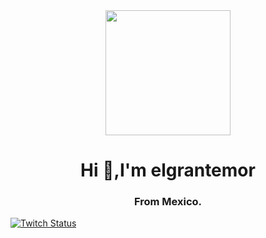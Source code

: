  

<div id="header" align="center">
<img  src="https://media.giphy.com/media/iIGT8Y1rOYhBpdHh1C/giphy.gif"  width="200"/>
<h1 "> Hi  👋,I'm elgrantemor</h1>
    <h3> From Mexico.</h3>
</div>
<div id="badges" aling="center" target="_blank">
 <a href="https://www.twitch.tv/elgrantemoroficial" > 
       <img alt="Twitch Status" src="https://img.shields.io/twitch/status/elgrantemoroficial?style=social">
      </a>
</div>
